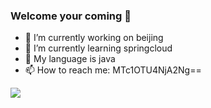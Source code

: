### Welcome your coming 👋
- 🔭 I’m currently working on beijing
- 🌱 I’m currently learning springcloud
- 👯 My language is java 
- 📫 How to reach me: MTc1OTU4NjA2Ng==

![](https://github-readme-stats.vercel.app/api?username=OrionPotter&theme=onedark)
